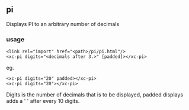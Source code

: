 ## pi

Displays PI to an arbitrary number of decimals

### usage

    <link rel="import" href="<path>/pi/pi.html"/>
    <xc-pi digits="<decimals after 3.>" [padded]></xc-pi>

eg.

    <xc-pi digits="20" padded></xc-pi>
    <xc-pi digits="20"></xc-pi>

Digits is the number of decimals that is to be displayed, padded displays adds a ' ' after every 10 digits.
